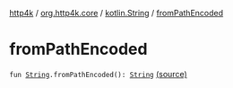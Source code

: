 [http4k](../../index.md) / [org.http4k.core](../index.md) / [kotlin.String](index.md) / [fromPathEncoded](./from-path-encoded.md)

# fromPathEncoded

`fun `[`String`](https://kotlinlang.org/api/latest/jvm/stdlib/kotlin/-string/index.html)`.fromPathEncoded(): `[`String`](https://kotlinlang.org/api/latest/jvm/stdlib/kotlin/-string/index.html) [(source)](https://github.com/http4k/http4k/blob/master/http4k-core/src/main/kotlin/org/http4k/core/Uri.kt#L66)